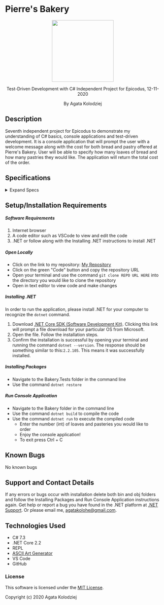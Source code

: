 # Pierre's Bakery

<div align="center">
<img src="https://github.com/agatakolohe.png" width="200px" height="auto" >
</div>
<p align="center">Test-Driven Development with C# Independent Project for Epicodus, 12-11-2020</p>
<p align="center"> By Agata Kolodziej</p>

## Description

Seventh independent project for Epicodus to demonstrate my understanding of C# basics, console applications and test-driven development. It is a console application that will prompt the user with a welcome message along with the cost for both bread and pastry offered at Pierre's Bakery. User will be able to specify how many loaves of bread and how many pastries they would like. The application will return the total cost of the order.

## Specifications

<details>
  <summary>Expand Specs</summary>

### Describe: Bread()

| Test                                                      | Expect                                             |
| --------------------------------------------------------- | -------------------------------------------------- |
| It will instantiate a Bread object with Bread constructor | public Bread(int breadQuantity);                   |
| It will calculate bread cost                              | BreadCost(Single loaf for $5 or Buy 2 get 1 free); |

### Describe: Pastry()

| Test                                                        | Expect                             |
| ----------------------------------------------------------- | ---------------------------------- |
| It will instantiate a Pastry object with Pastry constructor | public Pastry(int pastryQuantity); |
| It will calculate pastry cost                               | PastryCost(1 for $2 or 3 for $5);  |

</details>

## Setup/Installation Requirements

##### Software Requirements

1. Internet browser
2. A code editor such as VSCode to view and edit the code
3. .NET or follow along with the Installing .NET instructions to install .NET

##### Open Locally

- Click on the link to my repository: [My Repository](https://github.com/agatakolohe/PierresBakery.Solution.git)
- Click on the green "Code" button and copy the repository URL
- Open your terminal and use the command `git clone REPO URL HERE` into the directory you would like to clone the repository
- Open in text editor to view code and make changes

##### Installing .NET

In order to run the application, please install .NET for your computer to recognize the `dotnet` command.

1. Download [.NET Core SDK (Software Development Kit)](https://dotnet.microsoft.com/download/thank-you/dotnet-sdk-2.2.106-macos-x64-installer). Clicking this link will prompt a file download for your particular OS from Microsoft.
2. Open the file. Follow the installation steps.
3. Confirm the installation is successful by opening your terminal and running the command `dotnet --version`. The response should be something similar to this:`2.2.105`. This means it was successfully installed.

##### Installing Packages

- Navigate to the Bakery.Tests folder in the command line
- Use the command `dotnet restore`

##### Run Console Application

- Navigate to the Bakery folder in the command line
- Use the command `dotnet build` to compile the code
- Use the command `dotnet run` to execute the compiled code
  - Enter the number (int) of loaves and pasteries you would like to order
  - Enjoy the console application!
  - To exit press Ctrl + C

## Known Bugs

No known bugs

## Support and Contact Details

If any errors or bugs occur with installation delete both bin and obj folders and follow the Installing Packages and Run Console Application instructions again. Get help or report a bug you have found in the .NET platform at [.NET Support](https://dotnet.microsoft.com/platform/support). Or please email me, <agatakolohe@gmail.com>.

## Technologies Used

- C# 7.3
- .NET Core 2.2
- REPL
- [ASCII Art Generator](https://www.ascii-art-generator.org/)
- VS Code
- GitHub

### License

This software is licensed under the [MIT License](https://choosealicense.com/licenses/mit/).

Copyright (c) 2020 Agata Kolodziej
